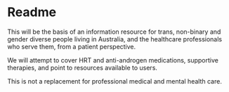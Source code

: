 # Readme

This will be the basis of an information resource for trans, non-binary and gender diverse people living in Australia, and the healthcare professionals who serve them, from a patient perspective.

We will attempt to cover HRT and anti-androgen medications, supportive therapies, and point to resources available to users.

This is not a replacement for professional medical and mental health care.
